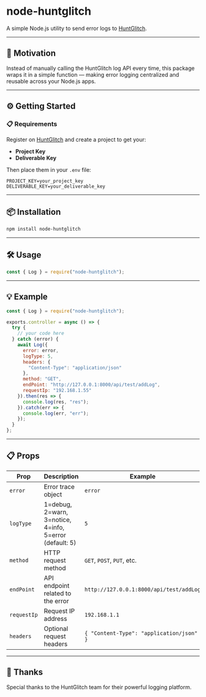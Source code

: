 # node-huntglitch

A simple Node.js utility to send error logs to [HuntGlitch](https://huntglitch.com).

---

## 🚀 Motivation

Instead of manually calling the HuntGlitch log API every time, this package wraps it in a simple function — making error logging centralized and reusable across your Node.js apps.

---

## ⚙️ Getting Started

### 📋 Requirements
Register on [HuntGlitch](https://huntglitch.com) and create a project to get your:
- **Project Key**
- **Deliverable Key**

Then place them in your `.env` file:

```env
PROJECT_KEY=your_project_key
DELIVERABLE_KEY=your_deliverable_key
```

---

## 📦 Installation

```bash
npm install node-huntglitch
```

---

## 🛠️ Usage

```js
const { Log } = require("node-huntglitch");
```

---

## 💡 Example

```js
const { Log } = require("node-huntglitch");

exports.controller = async () => {
  try {
    // your code here
  } catch (error) {
    await Log({
      error: error,
      logType: 5,
      headers: {
        "Content-Type": "application/json"
      },
      method: "GET",
      endPoint: "http://127.0.0.1:8000/api/test/addLog",
      requestIp: "192.168.1.55"
    }).then(res => {
      console.log(res, "res");
    }).catch(err => {
      console.log(err, "err");
    });
  }
};
```

---

## 📋 Props

| Prop       | Description                                      | Example                                |
|------------|--------------------------------------------------|----------------------------------------|
| `error`    | Error trace object                               | `error`                                 |
| `logType`  | 1=debug, 2=warn, 3=notice, 4=info, 5=error (default: 5) | `5`                          |
| `method`   | HTTP request method                              | `GET`, `POST`, `PUT`, etc.             |
| `endPoint` | API endpoint related to the error                | `http://127.0.0.1:8000/api/test/addLog`|
| `requestIp`| Request IP address                               | `192.168.1.1`                           |
| `headers`  | Optional request headers                         | `{ "Content-Type": "application/json" }` |

---

## 🙌 Thanks

Special thanks to the HuntGlitch team for their powerful logging platform.
